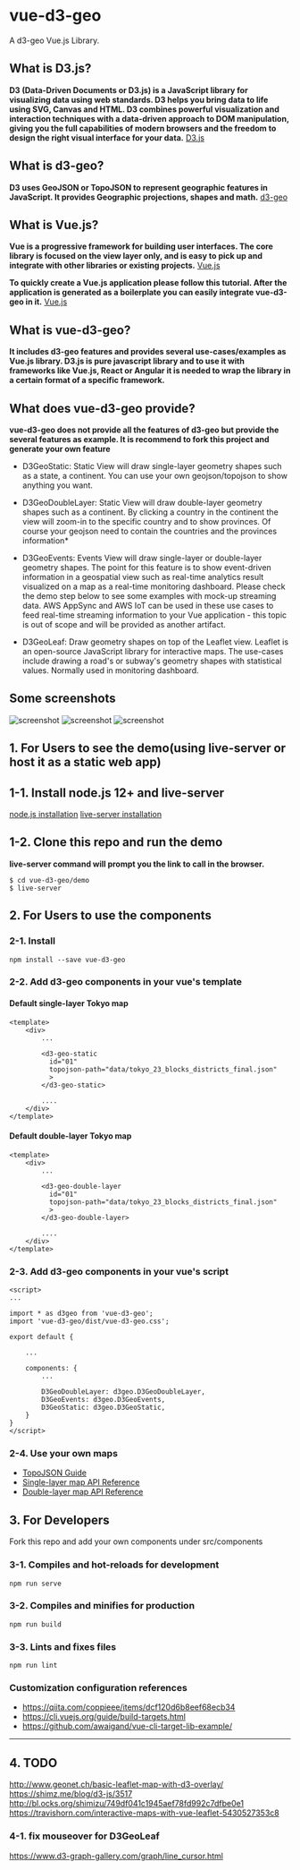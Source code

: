 # vue-d3-geo
A d3-geo Vue.js Library.

## What is D3.js?
**D3 (Data-Driven Documents or D3.js) is a JavaScript library for visualizing data using web standards. D3 helps you bring data to life using SVG, Canvas and HTML. D3 combines powerful visualization and interaction techniques with a data-driven approach to DOM manipulation, giving you the full capabilities of modern browsers and the freedom to design the right visual interface for your data.**
[D3.js](https://d3js.org/)

## What is d3-geo?
**D3 uses GeoJSON or TopoJSON to represent geographic features in JavaScript. It provides Geographic projections, shapes and math.**
[d3-geo](https://github.com/d3/d3/blob/master/API.md#geographies-d3-geo)

## What is Vue.js?
**Vue is a progressive framework for building user interfaces. The core library is focused on the view layer only, and is easy to pick up and integrate with other libraries or existing projects.**
[Vue.js](https://vuejs.org)

**To quickly create a Vue.js application please follow this tutorial. After the application is generated as a boilerplate you can easily integrate vue-d3-geo in it.**
[Vue.js](https://cli.vuejs.org/guide/creating-a-project.html#vue-create)

## What is vue-d3-geo?
**It includes d3-geo features and provides several use-cases/examples as Vue.js library. D3.js is pure javascript library and to use it with frameworks like Vue.js, React or Angular it is needed to wrap the library in a certain format of a specific framework.**

## What does vue-d3-geo provide?
**vue-d3-geo does not provide all the features of d3-geo but provide the several features as example. It is recommend to fork this project and generate your own feature**

* D3GeoStatic: Static View will draw single-layer geometry shapes such as a state, a continent. You can use your own geojson/topojson to show anything you want.

* D3GeoDoubleLayer: Static View will draw double-layer geometry shapes such as a continent. By clicking a country in the continent the view will zoom-in to the specific country and to show provinces. Of course your geojson need to contain the countries and the provinces information*

* D3GeoEvents: Events View will draw single-layer or double-layer geometry shapes. The point for this feature is to show event-driven information in a geospatial view such as real-time analytics result visualized on a map as a real-time monitoring dashboard. Please check the demo step below to see some examples with mock-up streaming data. AWS AppSync and AWS IoT can be used in these use cases to feed real-time streaming information to your Vue application - this topic is out of scope and will be provided as another artifact.

* D3GeoLeaf: Draw geometry shapes on top of the Leaflet view. Leaflet is an open-source JavaScript library for interactive maps. The use-cases include drawing a road's or subway's geometry shapes with statistical values. Normally used in monitoring dashboard.

## Some screenshots
![screenshot](images/static.jpg)
![screenshot](images/events.png)
![screenshot](images/leaflet.png)


## 1. For Users to see the demo(using live-server or host it as a static web app)
## 1-1. Install node.js 12+ and live-server
[node.js installation](https://nodejs.org)
[live-server installation](https://www.npmjs.com/package/live-server)

## 1-2. Clone this repo and run the demo
**live-server command will prompt you the link to call in the browser.**
```
$ cd vue-d3-geo/demo
$ live-server
```

## 2. For Users to use the components

### 2-1. Install 
```
npm install --save vue-d3-geo
```

### 2-2. Add d3-geo components in your vue's template
#### Default single-layer Tokyo map
```
<template>
	<div>
		...

		<d3-geo-static
		  id="01" 
		  topojson-path="data/tokyo_23_blocks_districts_final.json"
		  >    
		</d3-geo-static>

		....
	</div>
</template>
```

#### Default double-layer Tokyo map
```
<template>
	<div>
		...

		<d3-geo-double-layer
		  id="01" 
		  topojson-path="data/tokyo_23_blocks_districts_final.json"
		  >    
		</d3-geo-double-layer>

		....
	</div>
</template>
```

### 2-3. Add d3-geo components in your vue's script
```
<script>
...

import * as d3geo from 'vue-d3-geo';
import 'vue-d3-geo/dist/vue-d3-geo.css';

export default {
	
	...

	components: {
		...

		D3GeoDoubleLayer: d3geo.D3GeoDoubleLayer,
		D3GeoEvents: d3geo.D3GeoEvents,
		D3GeoStatic: d3geo.D3GeoStatic,
	}
}
</script>
```
### 2-4. Use your own maps
* [TopoJSON Guide](./TOPOJSON.md#)
* [Single-layer map API Reference](./API_REF.md#)
* [Double-layer map API Reference](./API_REF.md#)

## 3. For Developers
Fork this repo and add your own components under src/components

### 3-1. Compiles and hot-reloads for development
```
npm run serve
```

### 3-2. Compiles and minifies for production
```
npm run build
```

### 3-3. Lints and fixes files
```
npm run lint
```

### Customization configuration references
* https://qiita.com/coppieee/items/dcf120d6b8eef68ecb34
* https://cli.vuejs.org/guide/build-targets.html
* https://github.com/awaigand/vue-cli-target-lib-example/

--------------

## 4. TODO

http://www.geonet.ch/basic-leaflet-map-with-d3-overlay/
https://shimz.me/blog/d3-js/3517
http://bl.ocks.org/shimizu/749df041c1945aef78fd992c7dfbe0e1
https://travishorn.com/interactive-maps-with-vue-leaflet-5430527353c8

### 4-1. fix mouseover for D3GeoLeaf
https://www.d3-graph-gallery.com/graph/line_cursor.html